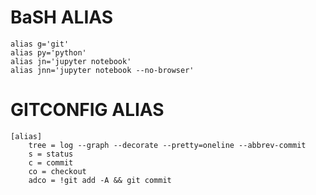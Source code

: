 # BaSH ALIAS

```
alias g='git'
alias py='python'
alias jn='jupyter notebook'
alias jnn='jupyter notebook --no-browser'
```

# GITCONFIG ALIAS

```
[alias]
	tree = log --graph --decorate --pretty=oneline --abbrev-commit
	s = status
	c = commit
	co = checkout
	adco = !git add -A && git commit
```
